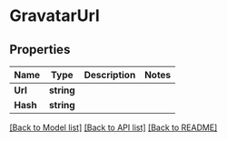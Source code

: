 # GravatarUrl

## Properties

Name | Type | Description | Notes
------------ | ------------- | ------------- | -------------
**Url** | **string** |  | 
**Hash** | **string** |  | 

[[Back to Model list]](../README#documentation-for-models) [[Back to API list]](../README#documentation-for-api-endpoints) [[Back to README]](../README)



